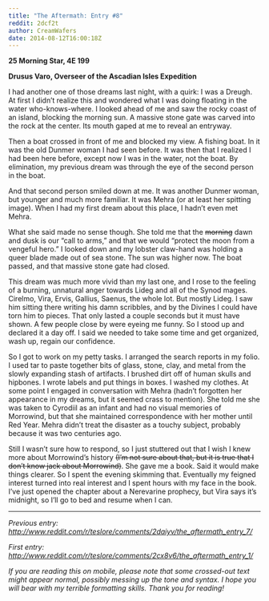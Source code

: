 ```yaml
---
title: "The Aftermath: Entry #8"
reddit: 2dcf2t
author: CreamWafers
date: 2014-08-12T16:00:18Z
---
```


**25 Morning Star, 4E 199**

**Drusus Varo, Overseer of the Ascadian Isles Expedition**

I had another one of those dreams last night, with a quirk: I was a Dreugh. At first I didn’t realize this and wondered what I was doing floating in the water who-knows-where. I looked ahead of me and saw the rocky coast of an island, blocking the morning sun. A massive stone gate was carved into the rock at the center. Its mouth gaped at me to reveal an entryway.

Then a boat crossed in front of me and blocked my view. A fishing boat. In it was the old Dunmer woman I had seen before. It was then that I realized I had been here before, except now I was in the water, not the boat. By elimination, my previous dream was through the eye of the second person in the boat.

And that second person smiled down at me. It was another Dunmer woman, but younger and much more familiar. It was Mehra (or at least her spitting image). When I had my first dream about this place, I hadn’t even met Mehra.

What she said made no sense though. She told me that the ~~morning~~ dawn and dusk is our “call to arms,” and that we would “protect the moon from a vengeful hero.” I looked down and my lobster claw-hand was holding a queer blade made out of sea stone. The sun was higher now. The boat passed, and that massive stone gate had closed.

This dream was much more vivid than my last one, and I rose to the feeling of a burning, unnatural anger towards Lideg and all of the Synod mages. Cirelmo, Vira, Ervis, Gallius, Saenus, the whole lot. But mostly Lideg. I saw him sitting there writing his damn scribbles, and by the Divines I could have torn him to pieces. That only lasted a couple seconds but it must have shown. A few people close by were eyeing me funny. So I stood up and declared it a day off. I said we needed to take some time and get organized, wash up, regain our confidence.

So I got to work on my petty tasks. I arranged the search reports in my folio. I used tar to paste together bits of glass, stone, clay, and metal from the slowly expanding stash of artifacts. I brushed dirt off of human skulls and hipbones. I wrote labels and put things in boxes. I washed my clothes.
At some point I engaged in conversation with Mehra (hadn’t forgotten her appearance in my dreams, but it seemed crass to mention). She told me she was taken to Cyrodiil as an infant and had no visual memories of Morrowind, but that she maintained correspondence with her mother until Red Year. Mehra didn’t treat the disaster as a touchy subject, probably because it was two centuries ago.

Still I wasn’t sure how to respond, so I just stuttered out that I wish I knew more about Morrowind’s history ~~(I’m not sure about that, but it is true that I don’t know jack about Morrowind)~~. She gave me a book. Said it would make things clearer. So I spent the evening skimming that. Eventually my feigned interest turned into real interest and I spent hours with my face in the book. I’ve just opened the chapter about a Nerevarine prophecy, but Vira says it’s midnight, so I’ll go to bed and resume when I can.

-------------------------------------------------------------------------

*Previous entry: http://www.reddit.com/r/teslore/comments/2daiyv/the_aftermath_entry_7/*

*First entry: http://www.reddit.com/r/teslore/comments/2cx8v6/the_aftermath_entry_1/* 

*If you are reading this on mobile, please note that some crossed-out text might appear normal, possibly messing up the tone and syntax. I hope you will bear with my terrible formatting skills. Thank you for reading!*

